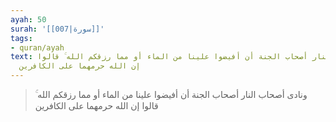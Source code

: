 ```yaml
---
ayah: 50
surah: '[[007|سورة]]'
tags:
- quran/ayah
text: ونادى أصحاب النار أصحاب الجنة أن أفيضوا علينا من الماء أو مما رزقكم الله ۚ قالوا
  إن الله حرمهما على الكافرين
---
```

> ونادى أصحاب النار أصحاب الجنة أن أفيضوا علينا من الماء أو مما رزقكم الله ۚ قالوا إن الله حرمهما على الكافرين

